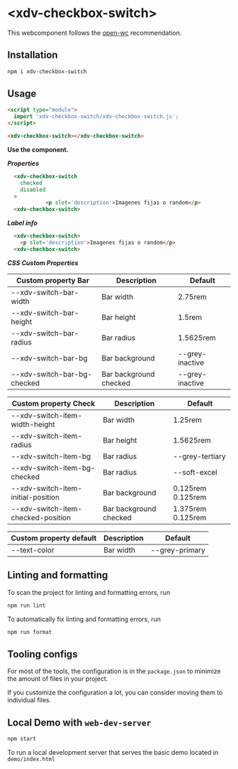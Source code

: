 # \<xdv-checkbox-switch>

This webcomponent follows the [open-wc](https://github.com/open-wc/open-wc) recommendation.

## Installation

```bash
npm i xdv-checkbox-switch
```

## Usage

```html
<script type="module">
  import 'xdv-checkbox-switch/xdv-checkbox-switch.js';
</script>

<xdv-checkbox-switch></xdv-checkbox-switch>
```

**Use the component.**

***Properties***
```html
  <xdv-checkbox-switch
    checked
    disabled
  >
            <p slot='description'>Imagenes fijas o random</p>
  <xdv-checkbox-switch>
```

***Label info***
```html
  <xdv-checkbox-switch>
    <p slot='description'>Imagenes fijas o random</p>
  <xdv-checkbox-switch>
```

***CSS Custom Properties***

| Custom property  Bar         | Description            | Default          |
|------------------------------|------------------------|------------------|
| --xdv-switch-bar-width       | Bar width              | 2.75rem          | 
| --xdv-switch-bar-height      | Bar height             | 1.5rem           |
| --xdv-switch-bar-radius      | Bar radius             | 1.5625rem        |
| --xdv-switch-bar-bg          | Bar background         | --grey-inactive  |
| --xdv-switch-bar-bg-checked  | Bar background checked | --grey-inactive  |


| Custom property  Check              | Description            | Default            |
|-------------------------------------|------------------------|--------------------|
| --xdv-switch-item-width-height      | Bar width              | 1.25rem            | 
| --xdv-switch-item-radius            | Bar height             | 1.5625rem          |
| --xdv-switch-item-bg                | Bar radius             | --grey-tertiary    |
| --xdv-switch-item-bg-checked        | Bar radius             | --soft-excel       |
| --xdv-switch-item-initial-position  | Bar background         | 0.125rem 0.125rem  |
| --xdv-switch-item-checked-position  | Bar background checked | 1.375rem 0.125rem  |


| Custom property  default          | Description            | Default          |
|-----------------------------------|------------------------|------------------|
| --text-color                      | Bar width              | --grey-primary   | 


## Linting and formatting

To scan the project for linting and formatting errors, run

```bash
npm run lint
```

To automatically fix linting and formatting errors, run

```bash
npm run format
```


## Tooling configs

For most of the tools, the configuration is in the `package.json` to minimize the amount of files in your project.

If you customize the configuration a lot, you can consider moving them to individual files.

## Local Demo with `web-dev-server`

```bash
npm start
```

To run a local development server that serves the basic demo located in `demo/index.html`
